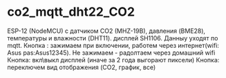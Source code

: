 # co2_mqtt_dht22_CO2
 ESP-12 (NodeMCU) с датчиком CO2 (MHZ-19B), давления (BME28), температуры и влажности (DHT11).
 дисплей SH1106.
 Данныу уходят по mqtt.
 Кнопка : зажимаем при включении, работем через интернет(wifi: Asus pas:Asus12345). Не зажимаем - радолтаем через домашний wifi
 Кнопка: вкл\выкл дисплей (иначе за 2 года выгорают пиксели)
 Кнопка: переключем вид отображения (CO2, график, все)
